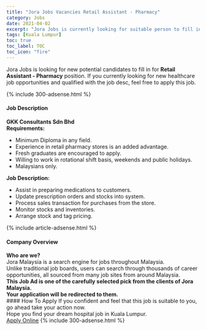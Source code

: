 ```yaml
---
title: "Jora Jobs Vacancies Retail Assistant - Pharmacy" 
category: Jobs 
date: 2021-04-02 
excerpt: "Jora Jobs is currently looking for suitable person to fill in the Retail Assistant - Pharmacy which positioned at Kuala Lumpur" 
tags: [Kuala Lumpur] 
toc: true 
toc_label: TOC 
toc_icon: "fire" 
--- 
```


<p>Jora Jobs is looking for new potential candidates to fill in for <b>Retail Assistant - Pharmacy</b> position. If you currently looking for new healthcare job opportunities and qualified with the job desc, feel free to apply this job.
</p>{% include 300-adsense.html %} 
<div><div><h4>Job Description</h4></div><div><div><span><div><div><strong>GKK Consultants Sdn Bhd</strong></div><div><strong>Requirements:</strong></div><div><ul><li>Minimum Diploma in any field.</li><li>Experience in retail pharmacy stores is an added advantage.</li><li>Fresh graduates are encouraged to apply.</li><li>Willing to work in rotational shift basis, weekends and public holidays.</li><li>Malaysians only.</li></ul></div><div><strong>Job Description:</strong></div><div><ul><li>Assist in preparing medications to customers.</li><li>Update prescription orders and stocks into system.</li><li>Process sales transaction for purchases from the store.</li><li>Monitor stocks and inventories.</li><li>Arrange stock and tag pricing.</li></ul></div></div></span></div></div></div> 
{% include article-adsense.html %} 
<div><div><h4>Company Overview</h4></div><div><div><span><div><div>
<strong>Who are we?</strong></div>
<div>
	Jora Malaysia is a search engine for jobs throughout Malaysia.<br>
	Unlike traditional job boards, users can search through thousands of career opportunities, all sourced from many job sites from around Malaysia.&#160;</div>
<div>
<div>
<strong>This Job Ad is one of the carefully selected pick from the clients of Jora Malaysia.</strong></div>
<div>
<strong>Your application will be redirected to them.</strong></div>
</div></div></span></div></div></div> 
#### How To Apply 
If you confident and feel that this job is suitable to you, go ahead take your action now. <br/> 
Hope you find your dream hospital job in Kuala Lumpur. <br/> 
<a href="https://www.jobstreet.com.my/en/job/retail-assistant-pharmacy-4524217?jobId=jobstreet-my-job-4524217" class="btn btn--warning" target="_blank" rel="nofollow noopenner">Apply Online</a> 
{% include 300-adsense.html %} 